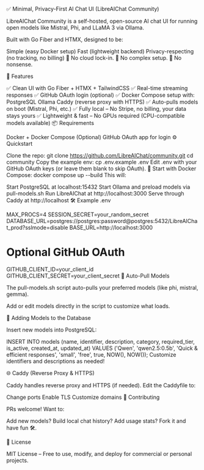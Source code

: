 ✅ Minimal, Privacy-First AI Chat UI (LibreAIChat Community)

LibreAIChat Community is a self-hosted, open-source AI chat UI for running open models like Mistral, Phi, and LLaMA 3 via Ollama.

Built with Go Fiber and HTMX, designed to be:

Simple (easy Docker setup)
Fast (lightweight backend)
Privacy-respecting (no tracking, no billing)
🚫 No cloud lock-in. 🚫 No complex setup. 🚫 No nonsense.

🚀 Features

✅ Clean UI with Go Fiber + HTMX + TailwindCSS
✅ Real-time streaming responses
✅ GitHub OAuth login (optional)
✅ Docker Compose setup with:
PostgreSQL
Ollama
Caddy (reverse proxy with HTTPS)
✅ Auto-pulls models on boot (Mistral, Phi, etc.)
✅ Fully local – No Stripe, no billing, your data stays yours
✅ Lightweight & fast – No GPUs required (CPU-compatible models available)
📦 Requirements

Docker + Docker Compose
(Optional) GitHub OAuth app for login
⚙️ Quickstart

Clone the repo:
git clone https://github.com/LibreAIChat/community.git
cd community
Copy the example env:
cp .env.example .env
Edit .env with your GitHub OAuth keys (or leave them blank to skip OAuth).
🐳 Start with Docker Compose:
docker compose up --build
This will:

Start PostgreSQL at localhost:15432
Start Ollama and preload models via pull-models.sh
Run LibreAIChat at http://localhost:3000
Serve through Caddy at http://localhost
🛠 Example .env

MAX_PROCS=4
SESSION_SECRET=your_random_secret
DATABASE_URL=postgres://postgres:password@postgres:5432/LibreAIChat_prod?sslmode=disable
BASE_URL=http://localhost:3000

# Optional GitHub OAuth
GITHUB_CLIENT_ID=your_client_id
GITHUB_CLIENT_SECRET=your_client_secret
🔄 Auto-Pull Models

The pull-models.sh script auto-pulls your preferred models (like phi, mistral, gemma).

Add or edit models directly in the script to customize what loads.

💾 Adding Models to the Database

Insert new models into PostgreSQL:

INSERT INTO models (name, identifier, description, category, required_tier, is_active, created_at, updated_at) 
VALUES ('Qwen', 'qwen2.5:0.5b', 'Quick & efficient responses', 'small', 'free', true, NOW(), NOW());
Customize identifiers and descriptions as needed!

🌐 Caddy (Reverse Proxy & HTTPS)

Caddy handles reverse proxy and HTTPS (if needed).
Edit the Caddyfile to:

Change ports
Enable TLS
Customize domains
🤝 Contributing

PRs welcome! Want to:

Add new models?
Build local chat history?
Add usage stats?
Fork it and have fun 🛠.

📘 License

MIT License – Free to use, modify, and deploy for commercial or personal projects.